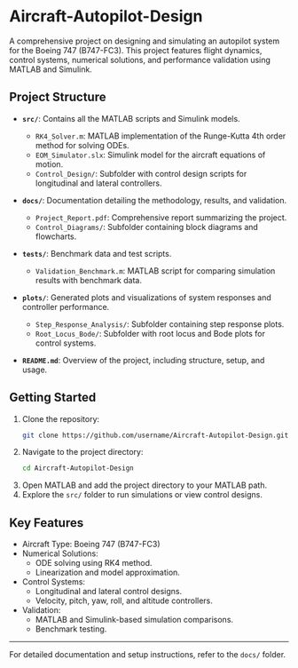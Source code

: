 # Aircraft-Autopilot-Design

A comprehensive project on designing and simulating an autopilot system for the Boeing 747 (B747-FC3). This project features flight dynamics, control systems, numerical solutions, and performance validation using MATLAB and Simulink.

## Project Structure

- **`src/`**: Contains all the MATLAB scripts and Simulink models.
  - `RK4_Solver.m`: MATLAB implementation of the Runge-Kutta 4th order method for solving ODEs.
  - `EOM_Simulator.slx`: Simulink model for the aircraft equations of motion.
  - `Control_Design/`: Subfolder with control design scripts for longitudinal and lateral controllers.

- **`docs/`**: Documentation detailing the methodology, results, and validation.
  - `Project_Report.pdf`: Comprehensive report summarizing the project.
  - `Control_Diagrams/`: Subfolder containing block diagrams and flowcharts.

- **`tests/`**: Benchmark data and test scripts.
  - `Validation_Benchmark.m`: MATLAB script for comparing simulation results with benchmark data.

- **`plots/`**: Generated plots and visualizations of system responses and controller performance.
  - `Step_Response_Analysis/`: Subfolder containing step response plots.
  - `Root_Locus_Bode/`: Subfolder with root locus and Bode plots for control systems.

- **`README.md`**: Overview of the project, including structure, setup, and usage.

## Getting Started

1. Clone the repository:
   ```bash
   git clone https://github.com/username/Aircraft-Autopilot-Design.git
   ```
2. Navigate to the project directory:
   ```bash
   cd Aircraft-Autopilot-Design
   ```
3. Open MATLAB and add the project directory to your MATLAB path.
4. Explore the `src/` folder to run simulations or view control designs.

## Key Features

- Aircraft Type: Boeing 747 (B747-FC3)
- Numerical Solutions:
  - ODE solving using RK4 method.
  - Linearization and model approximation.
- Control Systems:
  - Longitudinal and lateral control designs.
  - Velocity, pitch, yaw, roll, and altitude controllers.
- Validation:
  - MATLAB and Simulink-based simulation comparisons.
  - Benchmark testing.

---

For detailed documentation and setup instructions, refer to the `docs/` folder.
